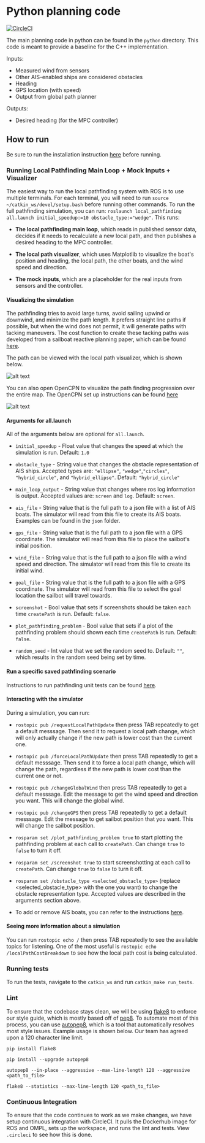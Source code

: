 # Python planning code 

[![CircleCI](https://circleci.com/gh/UBCSailbot/local-pathfinding.svg?style=shield&circle-token=d1bf596ed78d6a5d3744417a589e9ea71128364b)](https://circleci.com/gh/UBCSailbot/local-pathfinding)

The main planning code in python can be found in the `python` directory. This code is meant to provide a baseline for the C++ implementation.

Inputs:
- Measured wind from sensors
- Other AIS-enabled ships are considered obstacles
- Heading
- GPS location (with speed)
- Output from global path planner

Outputs:
- Desired heading (for the MPC controller)

## How to run

Be sure to run the installation instruction [here](install/README.md) before running.

### Running Local Pathfinding Main Loop + Mock Inputs + Visualizer 

The easiest way to run the local pathfinding system with ROS is to use multiple terminals. For each terminal, you will need to run `source ~/catkin_ws/devel/setup.bash` before running other commands. To run the full pathfinding simulation, you can run: `roslaunch local_pathfinding all.launch initial_speedup:=10 obstacle_type:="wedge"`. This runs:

* __The local pathfinding main loop__, which reads in published sensor data, decides if it needs to recalculate a new local path, and then publishes a desired heading to the MPC controller.

* __The local path visualizer__, which uses Matplotlib to visualize the boat's position and heading, the local path, the other boats, and the wind speed and direction.

* __The mock inputs__, which are a placeholder for the real inputs from sensors and the controller.

#### Visualizing the simulation

The pathfinding tries to avoid large turns, avoid sailing upwind or downwind, and minimize the path length. It prefers straight line paths if possible, but when the wind does not permit, it will generate paths with tacking maneuvers. The cost function to create these tacking paths was developed from a sailboat reactive planning paper, which can be found [here](docs/Tacking_Paper.pdf).

The path can be viewed with the local path visualizer, which is shown below.

![alt text](images/local_path_visualizer.png?raw=true "Local Path Visualizer")

You can also open OpenCPN to visualize the path finding progression over the entire map. The OpenCPN set up instructions can be found [here](install/visualisation.md)

![alt text](images/opencpn_visualizer.png?raw=true "OpenCPN Visualizer")

#### Arguments for all.launch

All of the arguments below are optional for `all.launch`.

* `initial_speedup` - Float value that changes the speed at which the simulation is run. Default: `1.0`

* `obstacle_type` - String value that changes the obstacle representation of AIS ships. Accepted types are: `"ellipse"`, `"wedge"`,`"circles"`, `"hybrid_circle"`, and `"hybrid_ellipse"`. Default: `"hybrid_circle"`

* `main_loop_output` - String value that changes where ros log information is output. Accepted values are: `screen` and `log`. Default: `screen`.

* `ais_file` - String value that is the full path to a json file with a list of AIS boats. The simulator will read from this file to create its AIS boats. Examples can be found in the `json` folder.

* `gps_file` - String value that is the full path to a json file with a GPS coordinate. The simulator will read from this file to place the sailbot's initial position.

* `wind_file` - String value that is the full path to a json file with a wind speed and direction. The simulator will read from this file to create its initial wind.

* `goal_file` - String value that is the full path to a json file with a GPS coordinate. The simulator will read from this file to select the goal location the sailbot will travel towards.

* `screenshot` - Bool value that sets if screenshots should be taken each time `createPath` is run. Default: `false`.

* `plot_pathfinding_problem` - Bool value that sets if a plot of the pathfinding problem should shown each time `createPath` is run. Default: `false`.

* `random_seed` - Int value that we set the random seed to. Default: `""`, which results in the random seed being set by time.

#### Run a specific saved pathfinding scenario

Instructions to run pathfinding unit tests can be found [here](json/README.md).

#### Interacting with the simulator

During a simulation, you can run:

* `rostopic pub /requestLocalPathUpdate` then press TAB repeatedly to get a default messsage. Then send it to request a local path change, which will only actually change if the new path is lower cost than the current one.

* `rostopic pub /forceLocalPathUpdate` then press TAB repeatedly to get a default messsage. Then send it to force a local path change, which will change the path, regardless if the new path is lower cost than the current one or not.

* `rostopic pub /changeGlobalWind` then press TAB repeatedly to get a default messsage. Edit the message to get the wind speed and direction you want. This will change the global wind.

* `rostopic pub /changeGPS` then press TAB repeatedly to get a default messsage. Edit the message to get sailbot position that you want. This will change the sailbot position.

* `rosparam set /plot_pathfinding_problem true` to start plotting the pathfinding problem at each call to `createPath`. Can change `true` to `false` to turn it off.

* `rosparam set /screenshot true` to start screenshotting at each call to `createPath`. Can change `true` to `false` to turn it off.

* `rosparam set /obstacle_type <selected_obstacle_type>` (replace <selected_obstacle_type> with the one you want) to change the obstacle representation type. Accepted values are described in the arguments section above.


* To add or remove AIS boats, you can refer to the instructions [here](python/README.md).

#### Seeing more information about a simulation

You can run `rostopic echo /` then press TAB repeatedly to see the available topics for listening. One of the most useful is `rostopic echo /localPathCostBreakdown` to see how the local path cost is being calculated.

### Running tests

To run the tests, navigate to the `catkin_ws` and run `catkin_make run_tests`.

### Lint

To ensure that the codebase stays clean, we will be using [flake8](https://flake8.pycqa.org/en/latest/) to enforce our style guide, which is mostly based off of [pep8](https://www.python.org/dev/peps/pep-0008/). To automate most of this process, you can use [autopep8](https://github.com/hhatto/autopep8), which is a tool that automatically resolves most style issues. Example usage is shown below. Our team has agreed upon a 120 character line limit.

`pip install flake8`

`pip install --upgrade autopep8`

`autopep8 --in-place --aggressive --max-line-length 120 --aggressive <path_to_file>`

`flake8 --statistics --max-line-length 120 <path_to_file>`

### Continuous Integration

To ensure that the code continues to work as we make changes, we have setup continuous integration with CircleCI. It pulls the Dockerhub image for ROS and OMPL, sets up the workspace, and runs the lint and tests. View `.circleci` to see how this is done.
